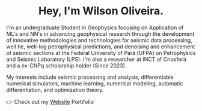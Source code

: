 <h1 align="center"> Hey, I'm Wilson Oliveira.</h1>
<p align="left"> I'm an undergraduate Student in Geophysics focusing on Application of ML's and NN's in advancing geophysical research through the development of innovative methodologies and technologies for seismic data processing, well tie, well-log petrophysical predictions, and denoising and enhancement of seismic sections at the Federal University of Pará (UFPA) on Petrophysics and Seismic Laboratory (LPS). I'm also a researcher at INCT of Criosfera and a ex-CNPq scholarship holder (Since 2023).

My interests include seismic processing and analysis, differentiable numerical simulators, machine learning, numerical modeling, automatic differentiation, and optimization theory.</p>
<p align="left"> 👉 Check out my <a href="https://wnods.github.io/">Website</a> Portifolio </p>

